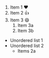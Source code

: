1. Item 1 :heart:
2. Item 2 :+1:
3. Item 3 :smile:
   1. Item 3a
   2. Item 3b

* Unordered list 1
* Unordered list 2
  * Items 2a

